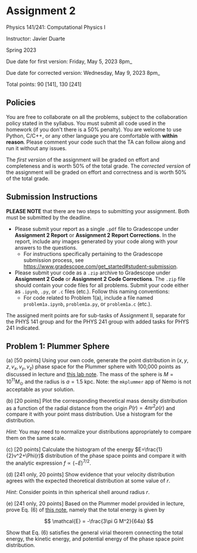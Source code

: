 # Assignment 2
Physics 141/241: Computational Physics I

Instructor: Javier Duarte

Spring 2023

Due date for first version: Friday, May 5, 2023 8pm_

Due date for corrected version: Wednesday, May 9, 2023 8pm_

Total points: 90 [141], 130 [241]

## Policies
You are free to collaborate on all the problems, subject to the collaboration policy stated in the syllabus.
You must submit all code used in the homework (if you don't there is a 50% penalty).
You are welcome to use Python, C/C++, or any other language you are comfortable with **within reason**.
Please comment your code such that the TA can follow along and run it without any issues.

The *first version* of the assignment will be graded on effort and completeness and is worth 50% of the total grade.
The *corrected version* of the assignment will be graded on effort and correctness and is worth 50% of the total grade.


## Submission Instructions
**PLEASE NOTE** that there are two steps to submitting your assignment.
Both must be submitted by the deadline.

- Please submit your report as a single `.pdf` file to Gradescope under **Assignment 2 Report** or **Assignment 2 Report Corrections**.
In the report, include any images generated by your code along with your answers to the questions.
  - For instructions specifically pertaining to the Gradescope submission process, see https://www.gradescope.com/get_started#student-submission.
- Please submit your code as a `.zip` archive to Gradescope under **Assignment 2 Code** or **Assignment 2 Code Corrections**. The `.zip` file should contain your code files for all problems. Submit your code either as `.ipynb`, `.py`, or `.c` files (etc.). Follow this naming conventions:
  - For code related to Problem 1(a), include a file named `problem1a.ipynb`, `problem1a.py`, or `problem1a.c` (etc.).


The assigned merit points are for sub-tasks of Assignment II, separate for the PHYS 141 group and for the PHYS 241 group with added tasks for PHYS 241 indicated. 
 
 ## Problem 1: Plummer Sphere

(a) [50 points] Using your own code, generate the point distribution in $(x, y, z, v_x, v_y, v_z)$ phase space for the Plummer sphere with 100,000 points as discussed in lecture and [this lab note](Plummer_Labnote.pdf).
The mass of the sphere is $M=10^{11} M_{\odot}$ and the radius is $a = 1.5$ kpc. 
Note: the `mkplummer` app of Nemo is not acceptable as your solution.

(b) [20 points] Plot the corresponding theoretical mass density distribution as a function of the radial distance from the origin $P(r) = 4\pi r^2\rho(r)$ and compare it with your point mass distribution.
Use a histogram for the distribution.

*Hint*: You may need to normalize your distributions appropriately to compare them on the same scale.

(c) [20 points] Calculate the histogram of the energy $E=\frac{1}{2}v^2+\Phi(r)$ distribution of the phase space points and compare it with the analytic expression $f \propto (-E)^{7/2}$.

(d) [241 only, 20 points] Show evidence that your velocity distribution agrees with the expected theoretical distribution at some value of $r$.

*Hint*: Consider points in thin spherical shell around radius $r$.

(e) [241 only, 20 points] Based on the Plummer model provided in lecture, prove Eq. (6) of [this note](Plummer_Labnote.pdf), namely that the total energy is given by

$$
\mathcal{E} = -\frac{3\pi G M^2}{64a}
$$

Show that Eq. (6) satisfies the general virial theorem connecting the total energy, the kinetic energy, and potential energy of the phase space point distribution.